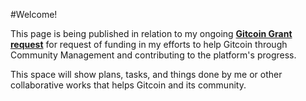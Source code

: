 #Welcome!

This page is being published in relation to my ongoing  [**Gitcoin Grant request**](https://gitcoin.co/grants/507/support-for-freelance-community-management-and-con) for request of funding in my efforts to help Gitcoin through Community Management and contributing to the platform's progress.

This space will show plans, tasks, and things done by me or other collaborative works that helps Gitcoin and its community.






